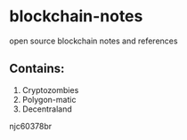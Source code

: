 # blockchain-notes
open source blockchain notes and references


## Contains:
1. Cryptozombies
2. Polygon-matic 
3. Decentraland 

njc60378br
